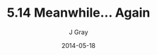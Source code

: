 ---
title: '5.14 Meanwhile... Again'
alt: 'Mysteries of the Arcana'
date: '2014-05-18'
author: 'J Gray'
artist: 'Keira'
chapter: '5 Inn Trouble'
filler: false
---